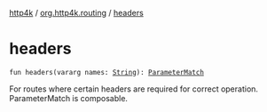 [http4k](../index.md) / [org.http4k.routing](index.md) / [headers](./headers.md)

# headers

`fun headers(vararg names: `[`String`](https://kotlinlang.org/api/latest/jvm/stdlib/kotlin/-string/index.html)`): `[`ParameterMatch`](-parameter-match/index.md)

For routes where certain headers are required for correct operation. ParameterMatch is composable.

